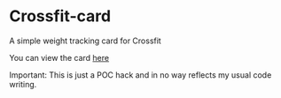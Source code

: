 # Crossfit-card
A simple weight tracking card for Crossfit

You can view the card [here](http://boriskozo.github.io/crossfit-card/)

Important: This is just a POC hack and in no way reflects my usual code writing.